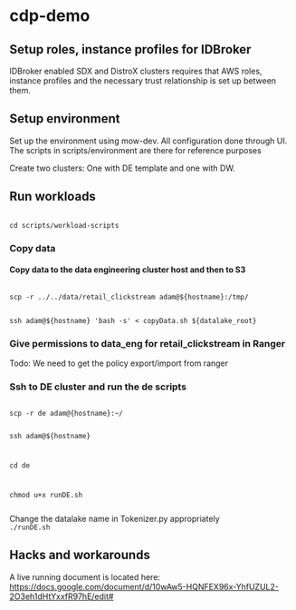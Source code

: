 # cdp-demo

## Setup roles, instance profiles for IDBroker
IDBroker enabled SDX and DistroX clusters requires that AWS roles, instance profiles and the necessary trust relationship is set up between them.

## Setup environment
Set up the environment using mow-dev. All configuration done through UI. The scripts in scripts/environment are there for reference purposes

Create two clusters: One with DE template and one with DW.

## Run workloads
<code>
cd scripts/workload-scripts
</code>

### Copy data 
#### Copy data to the data engineering cluster host and then to S3
<code>
scp -r ../../data/retail_clickstream adam@${hostname}:/tmp/
  
ssh adam@${hostname} 'bash -s' < copyData.sh ${datalake_root}
</code>

### Give permissions to data_eng for retail_clickstream in Ranger
Todo: We need to get the policy export/import from ranger

### Ssh to DE cluster and run the de scripts
<code>
scp -r de adam@{hostname}:~/

ssh adam@${hostname}

cd de

chmod u+x runDE.sh

</code>
Change the datalake name in Tokenizer.py appropriately
<code>
./runDE.sh
</code>

## Hacks and workarounds
A live running document is located here: https://docs.google.com/document/d/10wAw5-HQNFEX96x-YhfUZUL2-2O3eh1dHtYxxfR97hE/edit#



